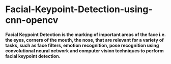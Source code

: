 # Facial-Keypoint-Detection-using-cnn-opencv

#### Facial Keypoint Detection is the marking of important areas of the face i.e. the eyes, corners of the mouth, the nose, that are relevant for a variety of tasks, such as face filters, emotion recognition, pose recognition using convolutional neural network and computer vision techniques to perform facial keypoint detection.
